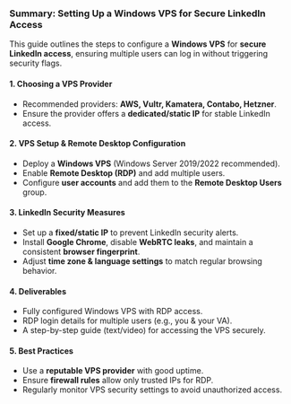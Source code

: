 ### **Summary: Setting Up a Windows VPS for Secure LinkedIn Access**  

This guide outlines the steps to configure a **Windows VPS** for **secure LinkedIn access**, ensuring multiple users can log in without triggering security flags.  

#### **1. Choosing a VPS Provider**  
- Recommended providers: **AWS, Vultr, Kamatera, Contabo, Hetzner**.  
- Ensure the provider offers a **dedicated/static IP** for stable LinkedIn access.  

#### **2. VPS Setup & Remote Desktop Configuration**  
- Deploy a **Windows VPS** (Windows Server 2019/2022 recommended).  
- Enable **Remote Desktop (RDP)** and add multiple users.  
- Configure **user accounts** and add them to the **Remote Desktop Users** group.  

#### **3. LinkedIn Security Measures**  
- Set up a **fixed/static IP** to prevent LinkedIn security alerts.  
- Install **Google Chrome**, disable **WebRTC leaks**, and maintain a consistent **browser fingerprint**.  
- Adjust **time zone & language settings** to match regular browsing behavior.  

#### **4. Deliverables**  
- Fully configured Windows VPS with RDP access.  
- RDP login details for multiple users (e.g., you & your VA).  
- A step-by-step guide (text/video) for accessing the VPS securely.  

#### **5. Best Practices**  
- Use a **reputable VPS provider** with good uptime.  
- Ensure **firewall rules** allow only trusted IPs for RDP.  
- Regularly monitor VPS security settings to avoid unauthorized access.  
